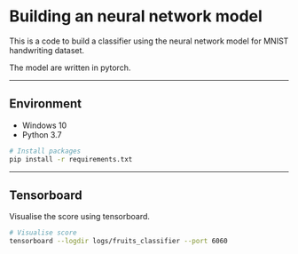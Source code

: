 # Building an neural network model
This is a code to build a classifier using the neural network model for MNIST handwriting dataset.

The model are written in pytorch.

---

## Environment
* Windows 10
* Python 3.7

```bash
# Install packages
pip install -r requirements.txt
```

---

## Tensorboard

Visualise the score using tensorboard.

```bash
# Visualise score
tensorboard --logdir logs/fruits_classifier --port 6060
```